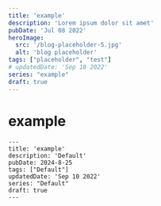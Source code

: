 ```yaml
---
title: 'example'
description: 'Lorem ipsum dolor sit amet'
pubDate: 'Jul 08 2022'
heroImage: 
  src: '/blog-placeholder-5.jpg'
  alt: 'blog placeholder'
tags: ["placeholder", "test"]
# updatedDate: 'Sep 10 2022'
series: "example"
draft: true
---
```


# example 

```text
---
title: 'example'
description: 'Default'
pubDate: 2024-8-25
tags: ["Default"]
updatedDate: 'Sep 10 2022'
series: "Default"
draft: true
---
```








